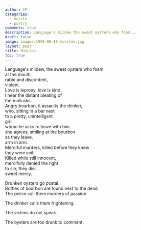 ```yaml
---
author: CF
categories:
  - muscle
  - poetry
comments: true
description: Language's mildew the sweet oysters who foam...
draft: false
image: images/1998-08-11-muscles.jpg
layout: post
title: Muscles
toc: true
---
```

    
Language's mildew, the sweet oysters who foam    
at the mouth,    
rabid and discontent,    
violent.    
Love is leprosy, love is kind.    
I hear the distant bleating of    
the mollusks.    
Angry bourbon, it assaults the drinker,    
who, sitting in a bar next    
to a pretty, unintelligent    
girl    
whom he asks to leave with him.    
she agrees, smiling at the bourbon    
as they leave,    
arm in arm.    
Merciful murders, killed before they knew    
they were evil.    
Killed while still innocent,    
mercifully denied the right    
to sin; they die.    
sweet mercy.    
    
Drunken oysters go postal.    
Bottles of bourbon are found next to the dead.    
The police call them murders of passion.    
    
The drinker calls them frightening.    
    
The victims do not speak.    
    
The oysters are too drunk to comment.    

